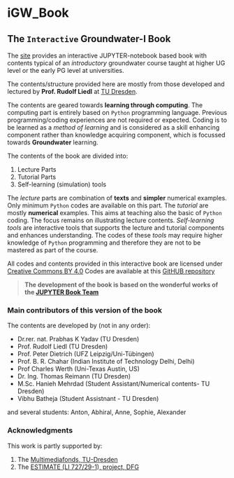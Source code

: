 # iGW_Book
## The `Interactive` Groundwater-I Book


The [site](https://igw-tu-dresden.github.io/iGW_Book/intro.html) provides an interactive JUPYTER-notebook based book with contents typical of an _introductory_ groundwater course taught at higher UG level or the early PG level at universities. 

The contents/structure provided here are mostly from those developed and lectured by **Prof. Rudolf Liedl** at [TU Dresden](https://tu-dresden.de/). 

The contents are geared towards **learning through computing**. The computing part is entirely based on `Python` programming language. Previous programming/coding experiences are not required or expected. Coding is to be learned as a _method of learning_ and is considered as a skill enhancing component rather than knowledge acquiring component, which is focussed towards **Groundwater** learning.

The contents of the book are divided into:
1. Lecture Parts
2. Tutorial Parts
3. Self-learning (simulation) tools

The _lecture_ parts are combination of **texts** and **simpler** numerical examples. Only minimum `Python` codes are available on this part.
The _tutorial_ are mostly **numerical** examples. This aims at teaching also the basic of `Python` coding. The focus remains on illustrating lecture contents. _Self-learning tools_ are interactive tools that supports the lecture and tutorial components and enhances understanding. The codes of these _tools_ may require higher knowledge of `Python` programming and therefore they are not to be mastered as part of the course.

All codes and contents provided in this interactive book are licensed under [Creative Commons BY 4.0](https://creativecommons.org/licenses/by/4.0/) 
Codes are available at this [GitHUB repository](https://github.com/iGW-TU-Dresden/iGW_Book)


> **The development of the book is based on the **wonderful** works of the [JUPYTER Book Team](https://jupyterbook.org/intro.html)**


### Main contributors of this version of the book

The contents are developed by (not in any order):
- Dr.rer. nat. Prabhas K Yadav (TU Dresden)
- Prof. Rudolf Liedl (TU Dresden)
- Prof. Peter Dietrich (UFZ Leipzig/Uni-Tübingen)
- Prof. B. R. Chahar (Indian Institute of Technology Delhi, Delhi)
- Prof Charles Werth (Uni-Texas Austin, US)
- Dr. Ing. Thomas Reimann (TU Dresden)
- M.Sc. Hanieh Mehrdad (Student Assistant/Numerical contents- TU Dresden)
- Vibhu Batheja (Student Assistnant - TU Dresden)

and several students: Anton, Abhiral, Anne, Sophie, Alexander



### Acknowledgments 

This work is partly supported by:
1. The [Multimediafonds, TU-Dresden][Multimediafonds, TU-Dresden] 
2. The [ESTIMATE (LI 727/29-1), project, DFG][DFG]



[Multimediafonds, TU-Dresden]: https://tu-dresden.de/tu-dresden/organisation/rektorat/prorektor-bildung-und-internationales/zill/e-learning/multimediafonds

[DFG]: https://www.dfg.de/

